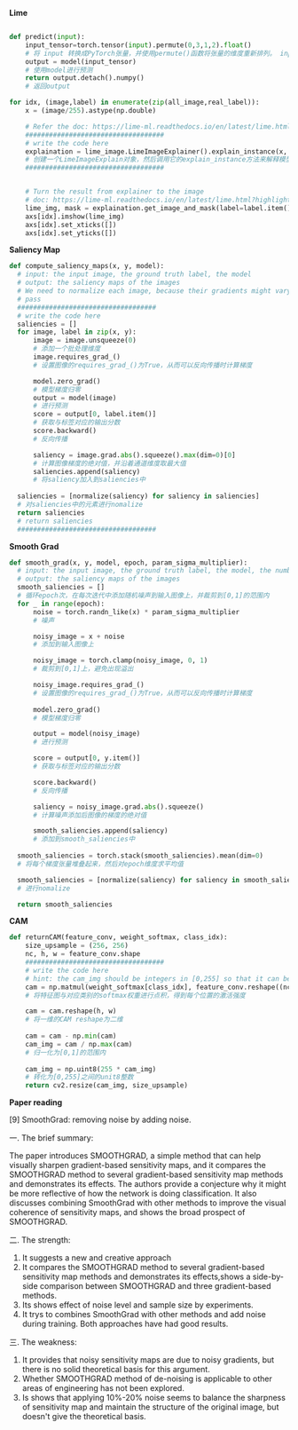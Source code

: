**Lime**


```python

def predict(input):
    input_tensor=torch.tensor(input).permute(0,3,1,2).float()
    # 将 input 转换成PyTorch张量，并使用permute()函数将张量的维度重新排列。 input:(batches, height, width, channels)->(batches, channels,height, width)
    output = model(input_tensor)
    # 使用model进行预测
    return output.detach().numpy()
    # 返回output
```

```python
for idx, (image,label) in enumerate(zip(all_image,real_label)):
    x = (image/255).astype(np.double)

    # Refer the doc: https://lime-ml.readthedocs.io/en/latest/lime.html?highlight=explain_instance#lime.lime_image.LimeImageExplainer.explain_instance
    ###################################
    # write the code here
    explaination = lime_image.LimeImageExplainer().explain_instance(x, predict, segmentation_fn=segmentation)
    # 创建一个LimeImageExplain对象，然后调用它的explain_instance方法来解释模型的预测结果
    ###################################


    # Turn the result from explainer to the image
    # doc: https://lime-ml.readthedocs.io/en/latest/lime.html?highlight=get_image_and_mask#lime.lime_image.ImageExplanation.get_image_and_mask
    lime_img, mask = explaination.get_image_and_mask(label=label.item(),positive_only=False,hide_rest=False,num_features=11,min_weight=0.05)
    axs[idx].imshow(lime_img)
    axs[idx].set_xticks([])
    axs[idx].set_yticks([])
```

**Saliency Map**

```python
def compute_saliency_maps(x, y, model):
  # input: the input image, the ground truth label, the model
  # output: the saliency maps of the images
  # We need to normalize each image, because their gradients might vary in scale, use the "normalize" function.
  # pass
  ###################################
  # write the code here
  saliencies = []
  for image, label in zip(x, y):
      image = image.unsqueeze(0)
      # 添加一个批处理维度
      image.requires_grad_()
      # 设置图像的requires_grad_()为True，从而可以反向传播时计算梯度

      model.zero_grad()
      # 模型梯度归零
      output = model(image)
      # 进行预测
      score = output[0, label.item()]
      # 获取与标签对应的输出分数
      score.backward()
      # 反向传播

      saliency = image.grad.abs().squeeze().max(dim=0)[0]
      # 计算图像梯度的绝对值，并沿着通道维度取最大值
      saliencies.append(saliency)
      # 将saliency加入到saliencies中
    
  saliencies = [normalize(saliency) for saliency in saliencies]
  # 对saliencies中的元素进行nomalize
  return saliencies
  # return saliencies
  ###################################
```

**Smooth Grad**

```python
def smooth_grad(x, y, model, epoch, param_sigma_multiplier):
  # input: the input image, the ground truth label, the model, the number for average, Sigma multiplier when calculating std of noise
  # output: the saliency maps of the images
  smooth_saliencies = []
  # 循环epoch次，在每次迭代中添加随机噪声到输入图像上，并裁剪到[0,1]的范围内
  for _ in range(epoch):
      noise = torch.randn_like(x) * param_sigma_multiplier
      # 噪声

      noisy_image = x + noise
      # 添加到输入图像上

      noisy_image = torch.clamp(noisy_image, 0, 1)
      # 裁剪到[0,1]上，避免出现溢出

      noisy_image.requires_grad_()
      # 设置图像的requires_grad_()为True，从而可以反向传播时计算梯度
      
      model.zero_grad()
      # 模型梯度归零

      output = model(noisy_image)
      # 进行预测

      score = output[0, y.item()]
      # 获取与标签对应的输出分数

      score.backward()
      # 反向传播

      saliency = noisy_image.grad.abs().squeeze()
      # 计算噪声添加后图像的梯度的绝对值

      smooth_saliencies.append(saliency)
      # 添加到smooth_saliencies中
    
  smooth_saliencies = torch.stack(smooth_saliencies).mean(dim=0)
  # 将每个梯度张量堆叠起来，然后对epoch维度求平均值

  smooth_saliencies = [normalize(saliency) for saliency in smooth_saliencies]
  # 进行nomalize

  return smooth_saliencies
```

**CAM**

```python
def returnCAM(feature_conv, weight_softmax, class_idx):
    size_upsample = (256, 256)
    nc, h, w = feature_conv.shape
    ###################################
    # write the code here
    # hint: the cam_img should be integers in [0,255] so that it can be transffered by cv2.applyColorMap later.
    cam = np.matmul(weight_softmax[class_idx], feature_conv.reshape((nc, h*w)))
    # 将特征图与对应类别的softmax权重进行点积，得到每个位置的激活强度

    cam = cam.reshape(h, w)
    # 将一维的CAM reshape为二维
    
    cam = cam - np.min(cam)
    cam_img = cam / np.max(cam)
    # 归一化为[0,1]的范围内
    
    cam_img = np.uint8(255 * cam_img)
    # 转化为[0,255]之间的unit8整数
    return cv2.resize(cam_img, size_upsample)
```


**Paper reading**

[9] SmoothGrad: removing noise by adding noise.

一. The brief summary:

The paper introduces SMOOTHGRAD, a simple method that can help visually sharpen gradient-based sensitivity maps, and it compares the SMOOTHGRAD method to several gradient-based sensitivity map methods and demonstrates its effects. The authors provide a conjecture why it might be more reflective of how the network is doing classification. It also discusses combining SmoothGrad with other methods to improve the visual coherence of sensitivity maps, and shows the broad prospect of SMOOTHGRAD.

二. The strength:

1. It suggests a new and creative approach
2. It compares the SMOOTHGRAD method to several gradient-based sensitivity map methods and demonstrates its effects,shows a side-by-side comparison between SMOOTHGRAD and three gradient-based methods.
3. Its shows effect of noise level and sample size by experiments.
4. It trys to combines SmoothGrad with other methods and add noise during training. Both approaches have had good results.

三. The weakness:

1. It provides that noisy sensitivity maps are due to noisy gradients, but there is no solid theoretical basis for this argument.
2. Whether SMOOTHGRAD method of de-noising is applicable to other areas of engineering has not been explored.
3.  Is shows that applying 10%-20% noise seems to balance the sharpness of sensitivity map and maintain the structure of the original image, but doesn't give the theoretical basis.